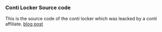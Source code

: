 ### Conti Locker Source code

This is the source code of the conti locker which was leacked by a conti affiliate. 
[blog post](https://medium.com/@whickey000/how-i-cracked-conti-ransomware-groups-leaked-source-code-zip-file-e15d54663a8)
